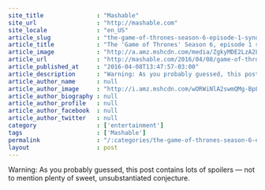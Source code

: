 ```yaml
---
site_title               : "Mashable"
site_url                 : "http://mashable.com"
site_locale              : "en_US"
article_slug             : "the-game-of-thrones-season-6-episode-1-synopsis-is-as-blunt-as-you-d-expect"
article_title            : "The 'Game of Thrones' Season 6, episode 1 synopsis is as blunt as you'd expect"
article_image            : "http://a.amz.mshcdn.com/media/ZgkyMDE2LzA2LzA0LzBmL1Rocm9uZXNfczZfZXAxX3N5bm9wc2lzLjcyZmY2LmpwZwpwCXRodW1iCTEyMDB4NjMwCmUJanBn/63e39055/d88/Thrones_s6_ep1_synopsis.jpg"
article_url              : "http://mashable.com/2016/04/08/game-of-thrones-season-6-episode-1-synopsis/"
article_published_at     : "2016-04-08T13:47:57-03:00"
article_description      : "Warning: As you probably guessed, this post contains lots of spoilers — not to mention plenty of sweet, unsubstantiated conjecture."
article_author_name      : null
article_author_image     : "http://i.amz.mshcdn.com/wORWiNlA2swmQMg-BpLHGWJrzjc=/90x90/2016%2F09%2F16%2F63%2Fhttpsd2mhye01h4nj2n.cloudfront.netmediaZgkyMDE1LzA2.9c639.jpg"
article_author_biography : null
article_author_profile   : null
article_author_facebook  : null
article_author_twitter   : null
category                 : ['entertainment']
tags                     : ['Mashable']
permalink                : "/:categories/the-game-of-thrones-season-6-episode-1-synopsis-is-as-blunt-as-you-d-expect/"
layout                   : post
---
```


Warning: As you probably guessed, this post contains lots of spoilers — not to mention plenty of sweet, unsubstantiated conjecture.

